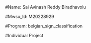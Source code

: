 #Name: Sai Avinash Reddy Biradhavolu

#Mwsu_Id: M20228929

#Program: belgian_sign_classification

#Individual Project
